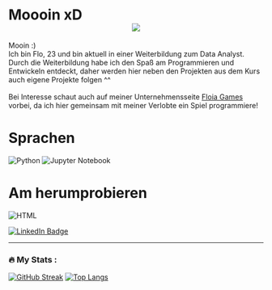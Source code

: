 <h1>
  Moooin xD
  <center>
    <img src="https://media.giphy.com/media/umYMU8G2ixG5mJBDo5/giphy.gif" />
  </center>
</h1>


Mooin :)\
Ich bin Flo, 23 und bin aktuell in einer Weiterbildung zum Data Analyst. Durch die Weiterbildung habe ich den Spaß am Programmieren und Entwickeln entdeckt, daher werden hier neben den Projekten aus dem Kurs auch eigene Projekte folgen ^^ 
\
\
Bei Interesse schaut auch auf meiner Unternehmensseite [Floia Games](https://github.com/Floia-Games) vorbei, da ich hier gemeinsam mit meiner Verlobte ein Spiel programmiere!

# Sprachen
![Python](https://cdn4.iconfinder.com/data/icons/logos-and-brands/512/267_Python_logo-128.png)
![Jupyter Notebook](https://th.bing.com/th/id/R.3069a7bb1f55b6244a0aaa8709af7365?rik=JcyKSNv0Ey9Szg&riu=http%3a%2f%2fwww.digitalvidya.com%2fwp-content%2fuploads%2f2017%2f11%2fJupyter-Notebook-logo-150x150.png&ehk=L4mw1up9vmNReMuQ1WMVZAoApaQcfvBNHQHCwocCoOQ%3d&risl=&pid=ImgRaw&r=0)

# Am herumprobieren
![HTML](https://th.bing.com/th/id/OIP.vC4V_eKv2aitz20pqW89tgAAAA?pid=ImgDet&w=128&h=128&rs=1)

<div id="badges">
  <a href="https://www.linkedin.com/in/flokurek/">
    <img src="https://img.shields.io/badge/LinkedIn-blue?style=for-the-badge&logo=linkedin&logoColor=white" alt="LinkedIn Badge"/>
  </a>
</div><img src="https://komarev.com/ghpvc/?username=flo130522&style=flat-square&color=blue" alt=""/>

---

### :fire: My Stats :
[![GitHub Streak](http://github-readme-streak-stats.herokuapp.com?user=flo130522&theme=dark&background=000000)](https://git.io/streak-stats)
[![Top Langs](https://github-readme-stats.vercel.app/api/top-langs/?username=flo130522&layout=compact&theme=vision-friendly-dark)](https://github.com/anuraghazra/github-readme-stats)


